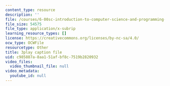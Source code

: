 ```yaml
---
content_type: resource
description: ''
file: /courses/6-00sc-introduction-to-computer-science-and-programming-spring-2011/c985887a8aa151afbf8c7519b2820932_8I0BmT1ccuw.vtt
file_size: 54575
file_type: application/x-subrip
learning_resource_types: []
license: https://creativecommons.org/licenses/by-nc-sa/4.0/
ocw_type: OCWFile
resourcetype: Other
title: 3play caption file
uid: c985887a-8aa1-51af-bf8c-7519b2820932
video_files:
  video_thumbnail_file: null
video_metadata:
  youtube_id: null
---
```

